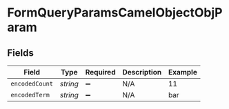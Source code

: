 # FormQueryParamsCamelObjectObjParam


## Fields

| Field              | Type               | Required           | Description        | Example            |
| ------------------ | ------------------ | ------------------ | ------------------ | ------------------ |
| `encodedCount`     | *string*           | :heavy_minus_sign: | N/A                | 11                 |
| `encodedTerm`      | *string*           | :heavy_minus_sign: | N/A                | bar                |